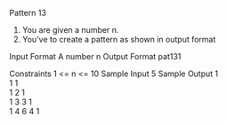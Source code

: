 
Pattern 13

1. You are given a number n.
2. You've to create a pattern as shown in output format
                                 
                                
                               
Input Format
A number n
Output Format
pat131

Constraints
1 <= n <= 10
Sample Input
5
Sample Output
1	
1	1	
1	2	1	
1	3	3	1	
1	4	6	4	1	